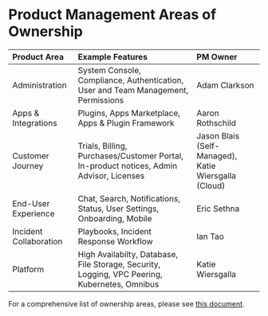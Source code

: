 # Product Management Areas of Ownership

| Product Area | Example Features| PM Owner |
| :--- | :--- | :--- |
| Administration | System Console, Compliance, Authentication, User and Team Management, Permissions| Adam Clarkson |
| Apps & Integrations | Plugins, Apps Marketplace, Apps & Plugin Framework | Aaron Rothschild |
| Customer Journey | Trials, Billing, Purchases/Customer Portal, In-product notices, Admin Advisor, Licenses | Jason Blais (Self-Managed), Katie Wiersgalla (Cloud) |
| End-User Experience | Chat, Search, Notifications, Status, User Settings, Onboarding, Mobile | Eric Sethna |
| Incident Collaboration | Playbooks, Incident Response Workflow | Ian Tao |
| Platform | High Availabilty, Database, File Storage, Security, Logging, VPC Peering, Kubernetes, Omnibus | Katie Wiersgalla|

For a comprehensive list of ownership areas, please see [this document](https://docs.google.com/spreadsheets/d/1-EUPdTpOxNx4bwf-312Pgqis7xSObK00c-KYwPXr2Y0/edit?usp=sharing). 
